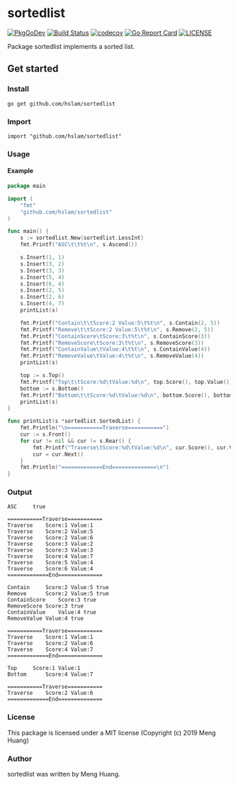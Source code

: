# sortedlist
[![PkgGoDev](https://pkg.go.dev/badge/github.com/hslam/sortedlist)](https://pkg.go.dev/github.com/hslam/sortedlist)
[![Build Status](https://github.com/hslam/sortedlist/workflows/build/badge.svg)](https://github.com/hslam/sortedlist/actions)
[![codecov](https://codecov.io/gh/hslam/sortedlist/branch/master/graph/badge.svg)](https://codecov.io/gh/hslam/sortedlist)
[![Go Report Card](https://goreportcard.com/badge/github.com/hslam/sortedlist)](https://goreportcard.com/report/github.com/hslam/sortedlist)
[![LICENSE](https://img.shields.io/github/license/hslam/sortedlist.svg?style=flat-square)](https://github.com/hslam/sortedlist/blob/master/LICENSE)

Package sortedlist implements a sorted list.

## Get started

### Install
```
go get github.com/hslam/sortedlist
```
### Import
```
import "github.com/hslam/sortedlist"
```
### Usage
#### Example
```go
package main

import (
	"fmt"
	"github.com/hslam/sortedlist"
)

func main() {
	s := sortedlist.New(sortedlist.LessInt)
	fmt.Printf("ASC\t\t%t\n", s.Ascend())

	s.Insert(1, 1)
	s.Insert(3, 2)
	s.Insert(3, 3)
	s.Insert(5, 4)
	s.Insert(6, 4)
	s.Insert(2, 5)
	s.Insert(2, 6)
	s.Insert(4, 7)
	printList(s)

	fmt.Printf("Contain\t\tScore:2 Value:5\t%t\n", s.Contain(2, 5))
	fmt.Printf("Remove\t\tScore:2 Value:5\t%t\n", s.Remove(2, 5))
	fmt.Printf("ContainScore\tScore:3\t%t\n", s.ContainScore(3))
	fmt.Printf("RemoveScore\tScore:3\t%t\n", s.RemoveScore(3))
	fmt.Printf("ContainValue\tValue:4\t%t\n", s.ContainValue(4))
	fmt.Printf("RemoveValue\tValue:4\t%t\n", s.RemoveValue(4))
	printList(s)

	top := s.Top()
	fmt.Printf("Top\t\tScore:%d\tValue:%d\n", top.Score(), top.Value())
	bottom := s.Bottom()
	fmt.Printf("Bottom\t\tScore:%d\tValue:%d\n", bottom.Score(), bottom.Value())
	printList(s)
}

func printList(s *sortedlist.SortedList) {
	fmt.Println("\n===========Traverse===========")
	cur := s.Front()
	for cur != nil && cur != s.Rear() {
		fmt.Printf("Traverse\tScore:%d\tValue:%d\n", cur.Score(), cur.Value())
		cur = cur.Next()
	}
	fmt.Println("=============End==============\n")
}
```

### Output
```
ASC		true

===========Traverse===========
Traverse	Score:1	Value:1
Traverse	Score:2	Value:5
Traverse	Score:2	Value:6
Traverse	Score:3	Value:2
Traverse	Score:3	Value:3
Traverse	Score:4	Value:7
Traverse	Score:5	Value:4
Traverse	Score:6	Value:4
=============End==============

Contain		Score:2 Value:5	true
Remove		Score:2 Value:5	true
ContainScore	Score:3	true
RemoveScore	Score:3	true
ContainValue	Value:4	true
RemoveValue	Value:4	true

===========Traverse===========
Traverse	Score:1	Value:1
Traverse	Score:2	Value:6
Traverse	Score:4	Value:7
=============End==============

Top		Score:1	Value:1
Bottom		Score:4	Value:7

===========Traverse===========
Traverse	Score:2	Value:6
=============End==============
```

### License
This package is licensed under a MIT license (Copyright (c) 2019 Meng Huang)


### Author
sortedlist was written by Meng Huang.


